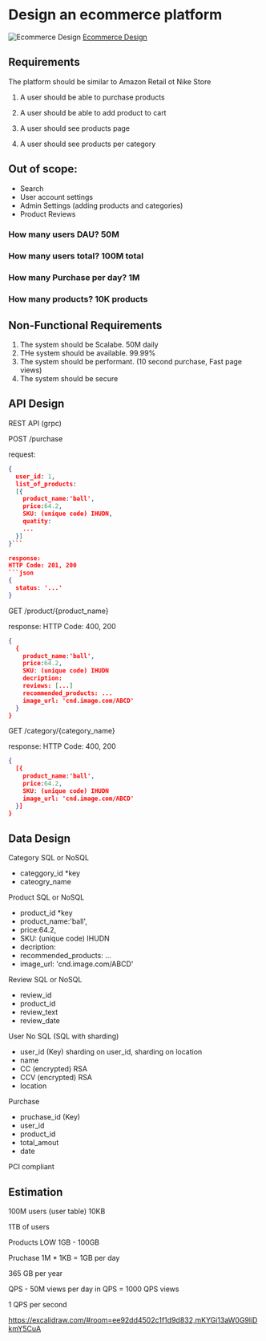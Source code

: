 
# Design an ecommerce platform

![Ecommerce Design](./Untitled44.png)
[Ecommerce Design](./ecommerce.excalidraw)

## Requirements

The platform should be similar to Amazon Retail ot  Nike Store

1. A user should be able to purchase products

2. A user should be able to add product to cart

3. A user should see products page

4. A user should see products per category



## Out of scope:
+ Search
+ User account settings
+ Admin Settings (adding products and categories)
+ Product Reviews



### How many users DAU?  50M

### How many users total? 100M total

### How many Purchase per day? 1M


### How many products? 10K products


## Non-Functional Requirements

1. The system should be Scalabe. 50M daily
2. THe system should be available. 99.99%
3. The system should be performant. (10 second purchase, Fast page views)
4. The system should be secure



## API Design

REST API (grpc)


POST /purchase

request:
```json
{
  user_id: 1,
  list_of_products: 
  [{
    product_name:'ball',
    price:64.2,
    SKU: (unique code) IHUDN,
    quatity: 
    ...
  }]
}```

response:
HTTP Code: 201, 200
```json
{
  status: '...'
}
```

GET /product/{product_name}


response:
HTTP Code: 400, 200
```json
{
  {
    product_name:'ball',
    price:64.2,
    SKU: (unique code) IHUDN
    decription: 
    reviews: [...]
    recommended_products: ...
    image_url: 'cnd.image.com/ABCD'
  }
}
```

GET /category/{category_name}


response:
HTTP Code: 400, 200
```json
{
  [{
    product_name:'ball',
    price:64.2,
    SKU: (unique code) IHUDN
    image_url: 'cnd.image.com/ABCD'
  }]
}
```




## Data Design

Category SQL or NoSQL
+ categgory_id *key
+ cateogry_name

Product SQL or NoSQL
+ product_id *key
+ product_name:'ball',
+ price:64.2,
+ SKU: (unique code) IHUDN
+ decription: 
+ recommended_products: ...
+ image_url: 'cnd.image.com/ABCD'


Review SQL or NoSQL
+ review_id
+ product_id
+ review_text
+ review_date


User No SQL (SQL with sharding)
+ user_id (Key) sharding on user_id, sharding on location
+ name
+ CC (encrypted) RSA 
+ CCV (encrypted) RSA 
+ location


Purchase
+ pruchase_id (Key)
+ user_id
+ product_id
+ total_amout
+ date

PCI compliant


## Estimation

100M users
(user table) 10KB

1TB of users


Products LOW 1GB - 100GB


Pruchase 1M * 1KB = 1GB  per day

365 GB per year



QPS - 50M views per day in QPS = 1000 QPS views

1 QPS per second



https://excalidraw.com/#room=ee92dd4502c1f1d9d832,mKYGi13aW0G9liDkmY5CuA




